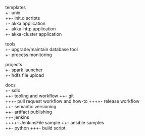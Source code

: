 templates  
 +- unix  
 ++- init.d scripts  
 +- akka application   
 +- akka-http application  
 +- akka-cluster application  
  
tools  
 +- upgrade/maintain database tool  
 +- process monitoring  
  
projects  
 +- spark launcher   
 +- hdfs file upload  

docs  
 +- sdlc   
 ++- tooling and workflow
 ++- git  
 +++- pull request workflow and how-to 
 ++++- release workflow  
 ++- semantic versioning  
 ++- artifact publishing  
 ++- jenkins  
 ++++- JenkinsFile sample
 ++- ansible samples  
 ++- python
 +++- build script
